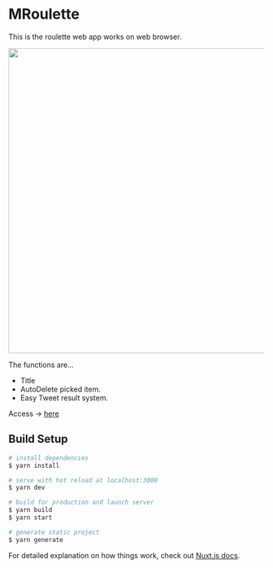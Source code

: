 # MRoulette

This is the roulette web app works on web browser.

<img src="https://github.com/masibw/dataStore/blob/master/ss.png" height="600" width="900">


The functions are...

- Title
- AutoDelete picked item.
- Easy Tweet result system.



Access ->  [here](https://masibw.github.io/MRoulette/)


## Build Setup

``` bash
# install dependencies
$ yarn install

# serve with hot reload at localhost:3000
$ yarn dev

# build for production and launch server
$ yarn build
$ yarn start

# generate static project
$ yarn generate
```

For detailed explanation on how things work, check out [Nuxt.js docs](https://nuxtjs.org).
